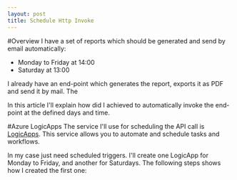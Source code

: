 ```yaml
---
layout: post
title: Schedule Http Invoke
---
```


#Overview
I have a set of reports which should be generated and send by email automatically:

- Monday to Friday at 14:00
- Saturday at 13:00

I already have an end-point which generates the report, exports it as PDF and send it by mail. The

In this article I'll explain how did I achieved to automatically invoke the end-point at the defined days and time.

#Azure LogicApps
The service I'll use for scheduling the API call is [LogicApps](https://docs.microsoft.com/en-us/azure/logic-apps/logic-apps-overview). This service allows you to automate and schedule tasks and workflows.

In my case just need scheduled triggers. I'll create one LogicApp for Monday to Friday, and another for Saturdays. The following steps shows how I created the first one:
